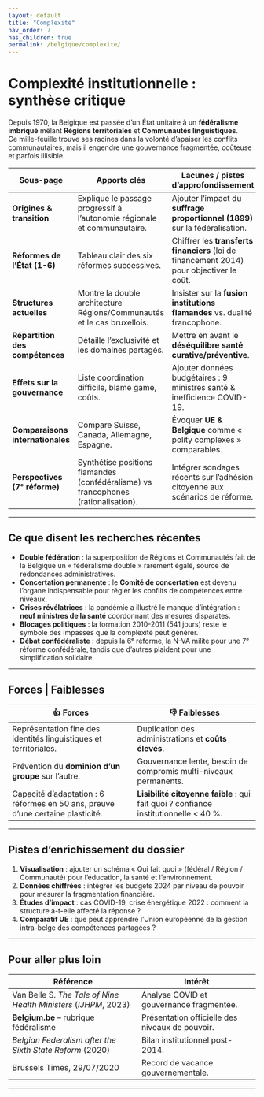 ```yaml
---
layout: default
title: "Complexité"
nav_order: 7
has_children: true
permalink: /belgique/complexite/
---
```


# Complexité institutionnelle : synthèse critique

Depuis 1970, la Belgique est passée d’un État unitaire à un **fédéralisme imbriqué** mêlant **Régions territoriales** et **Communautés linguistiques**.  
Ce mille-feuille trouve ses racines dans la volonté d’apaiser les conflits communautaires, mais il engendre une gouvernance fragmentée, coûteuse et parfois illisible.

| Sous-page | Apports clés | Lacunes / pistes d’approfondissement |
|-----------|--------------|--------------------------------------|
| **Origines & transition** | Explique le passage progressif à l’autonomie régionale et communautaire. | Ajouter l’impact du **suffrage proportionnel (1899)** sur la fédéralisation. |
| **Réformes de l’État (1-6)** | Tableau clair des six réformes successives. | Chiffrer les **transferts financiers** (loi de financement 2014) pour objectiver le coût. |
| **Structures actuelles** | Montre la double architecture Régions/Communautés et le cas bruxellois. | Insister sur la **fusion institutions flamandes** vs. dualité francophone. |
| **Répartition des compétences** | Détaille l’exclusivité et les domaines partagés. | Mettre en avant le **déséquilibre santé curative/préventive**. |
| **Effets sur la gouvernance** | Liste coordination difficile, blame game, coûts. | Ajouter données budgétaires : 9 ministres santé & inefficience COVID-19. |
| **Comparaisons internationales** | Compare Suisse, Canada, Allemagne, Espagne. | Évoquer **UE & Belgique** comme « polity complexes » comparables. |
| **Perspectives (7ᵉ réforme)** | Synthétise positions flamandes (confédéralisme) vs francophones (rationalisation). | Intégrer sondages récents sur l’adhésion citoyenne aux scénarios de réforme. |

---

## Ce que disent les recherches récentes

* **Double fédération** : la superposition de Régions et Communautés fait de la Belgique un « fédéralisme double » rarement égalé, source de redondances administratives.
* **Concertation permanente** : le **Comité de concertation** est devenu l’organe indispensable pour régler les conflits de compétences entre niveaux.
* **Crises révélatrices** : la pandémie a illustré le manque d’intégration : **neuf ministres de la santé** coordonnant des mesures disparates.
* **Blocages politiques** : la formation 2010-2011 (541 jours) reste le symbole des impasses que la complexité peut générer.
* **Débat confédéraliste** : depuis la 6ᵉ réforme, la N-VA milite pour une 7ᵉ réforme confédérale, tandis que d’autres plaident pour une simplification solidaire.

---

## Forces | Faiblesses

| 👍 Forces | 👎 Faiblesses |
|-----------|--------------|
| Représentation fine des identités linguistiques et territoriales. | Duplication des administrations et **coûts élevés**. |
| Prévention du **dominion d’un groupe** sur l’autre. | Gouvernance lente, besoin de compromis multi-niveaux permanents. |
| Capacité d’adaptation : 6 réformes en 50 ans, preuve d’une certaine plasticité. | **Lisibilité citoyenne faible** : qui fait quoi ? confiance institutionnelle < 40 %. |

---

## Pistes d’enrichissement du dossier

1. **Visualisation** : ajouter un schéma « Qui fait quoi » (fédéral / Région / Communauté) pour l’éducation, la santé et l’environnement.  
2. **Données chiffrées** : intégrer les budgets 2024 par niveau de pouvoir pour mesurer la fragmentation financière.  
3. **Études d’impact** : cas COVID-19, crise énergétique 2022 : comment la structure a-t-elle affecté la réponse ?  
4. **Comparatif UE** : que peut apprendre l’Union européenne de la gestion intra-belge des compétences partagées ?   

---

## Pour aller plus loin

| Référence | Intérêt |
|-----------|---------|
| Van Belle S. *The Tale of Nine Health Ministers* (*IJHPM*, 2023) | Analyse COVID et gouvernance fragmentée. |
| **Belgium.be** – rubrique fédéralisme | Présentation officielle des niveaux de pouvoir. |
| *Belgian Federalism after the Sixth State Reform* (2020) | Bilan institutionnel post-2014. |
| Brussels Times, 29/07/2020 | Record de vacance gouvernementale. |

---



